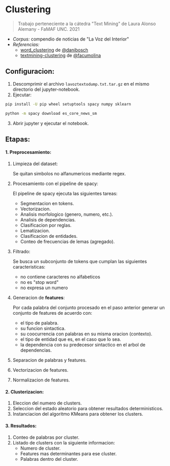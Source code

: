 # Clustering

> Trabajo perteneciente a la cátedra "Text Mining" de Laura Alonso Alemany - FaMAF UNC. 2021

- _Corpus:_ compendio de noticias de "La Voz del Interior"
- _Referencias:_ 
    - [word_clustering](https://github.com/danibosch/word_clustering) 
    de [@danibosch](https://github.com/danibosch)
    - [textmining-clustering](https://github.com/facumolina/textmining-clustering) 
    de [@facumolina](https://github.com/facumolina/textmining-clustering)

## Configuracion:
1. Descomprimir el archivo `lavoztextodump.txt.tar.gz` en el mismo
directorio del jupyter-notebook.
2. Ejecutar: 
```sh
pip install -U pip wheel setuptools spacy numpy sklearn
```
```sh
python -m spacy download es_core_news_sm
```
3. Abrir jupyter y ejecutar el notebook.

## Etapas:

#### 1. Preprocesamiento:
   1. Limpieza del dataset:
   
       Se quitan simbolos no alfanumericos mediante regex.
       
       
   2. Procesamiento con el pipeline de spacy:
   
       El pipeline de spacy ejecuta las siguientes tareas:
       - Segmentacion en tokens.
       - Vectorizacion.
       - Analisis morfologico (genero, numero, etc.).
       - Analisis de dependencias.
       - Clasificacion por reglas.
       - Lematizacion.
       - Clasificacion de entidades.
       - Conteo de frecuencias de lemas (agregado).
       
       
   3. Filtrado:
   
      Se busca un subconjunto de tokens
      que cumplan las siguientes caracteristicas:
       - no contiene caracteres no alfabeticos
       - no es "stop word"
       - no expresa un numero
       
       
   4. Generacion de **features**:
   
      Por cada palabra del conjunto procesado en el paso anterior 
      generar un conjunto de features de acuerdo con:
       - el tipo de palabra.
       - su funcion sintactica.
       - su coocurrencia con palabras en su misma oracion (contexto).
       - el tipo de entidad que es, en el caso que lo sea.
       - la dependencia con su predecesor sintactico en el arbol de dependencias.
       
       
   5. Separacion de palabras y features.
   6. Vectorizacion de features.
   7. Normalizacion de features.
    

#### 2. Clusterizacion:
   1. Eleccion del numero de clusters.
   2. Seleccion del estado aleatorio para obtener resultados deterministicos.
   3. Instanciacion del algoritmo KMeans para obtener los clusters.
    
#### 3. Resultados:
   1. Conteo de palabras por cluster.
   2. Listado de clusters con la siguiente informacion:
      - Numero de cluster.
      - Features mas determinantes para ese cluster.
      - Palabras dentro del cluster.
